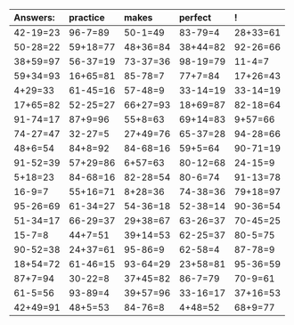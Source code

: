 | Answers: | practice | makes | perfect | ! |
| :--- | :--- | :--- | :--- | :--- |
| 42-19=23 | 96-7=89 | 50-1=49 | 83-79=4 | 28+33=61 | 
| 50-28=22 | 59+18=77 | 48+36=84 | 38+44=82 | 92-26=66 | 
| 38+59=97 | 56-37=19 | 73-37=36 | 98-19=79 | 11-4=7 | 
| 59+34=93 | 16+65=81 | 85-78=7 | 77+7=84 | 17+26=43 | 
| 4+29=33 | 61-45=16 | 57-48=9 | 33-14=19 | 33-14=19 | 
| 17+65=82 | 52-25=27 | 66+27=93 | 18+69=87 | 82-18=64 | 
| 91-74=17 | 87+9=96 | 55+8=63 | 69+14=83 | 9+57=66 | 
| 74-27=47 | 32-27=5 | 27+49=76 | 65-37=28 | 94-28=66 | 
| 48+6=54 | 84+8=92 | 84-68=16 | 59+5=64 | 90-71=19 | 
| 91-52=39 | 57+29=86 | 6+57=63 | 80-12=68 | 24-15=9 | 
| 5+18=23 | 84-68=16 | 82-28=54 | 80-6=74 | 91-13=78 | 
| 16-9=7 | 55+16=71 | 8+28=36 | 74-38=36 | 79+18=97 | 
| 95-26=69 | 61-34=27 | 54-36=18 | 52-38=14 | 90-36=54 | 
| 51-34=17 | 66-29=37 | 29+38=67 | 63-26=37 | 70-45=25 | 
| 15-7=8 | 44+7=51 | 39+14=53 | 62-25=37 | 80-5=75 | 
| 90-52=38 | 24+37=61 | 95-86=9 | 62-58=4 | 87-78=9 | 
| 18+54=72 | 61-46=15 | 93-64=29 | 23+58=81 | 95-36=59 | 
| 87+7=94 | 30-22=8 | 37+45=82 | 86-7=79 | 70-9=61 | 
| 61-5=56 | 93-89=4 | 39+57=96 | 33-16=17 | 37+16=53 | 
| 42+49=91 | 48+5=53 | 84-76=8 | 4+48=52 | 68+9=77 | 
